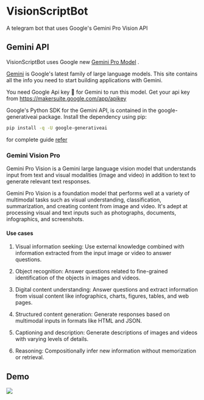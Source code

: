 # VisionScriptBot
A telegram bot that uses Google's Gemini Pro Vision API 

## Gemini API 
VisionScriptBot uses Google new [Gemini Pro Model](https://ai.google.dev/docs) . 

[Gemini](https://deepmind.google/technologies/gemini/) is Google's latest family of large language models. This site contains all the info you need to start building applications with Gemini.

You need Google Api key 🔐 for Gemini to run this model. 
Get your api key from 
https://makersuite.google.com/app/apikey


Google's Python SDK for the Gemini API, is contained in the google-generativeai package. Install the dependency using pip:


```bash
pip install -q -U google-generativeai
```

for complete guide [refer](https://ai.google.dev/tutorials/python_quickstart)


### Gemini Vision Pro

Gemini Pro Vision is a Gemini large language vision model that understands input from text and visual modalities (image and video) in addition to text to generate relevant text responses.

Gemini Pro Vision is a foundation model that performs well at a variety of multimodal tasks such as visual understanding, classification, summarization, and creating content from image and video. It's adept at processing visual and text inputs such as photographs, documents, infographics, and screenshots.


#### Use cases

1. Visual information seeking: Use external knowledge combined with information extracted from the input image or video to answer questions.

1. Object recognition: Answer questions related to fine-grained identification of the objects in images and videos.

1. Digital content understanding: Answer questions and extract information from visual content like infographics, charts, figures, tables, and web pages.

1. Structured content generation: Generate responses based on multimodal inputs in formats like HTML and JSON.

1. Captioning and description: Generate descriptions of images and videos with varying levels of details.

1. Reasoning: Compositionally infer new information without memorization or retrieval.


## Demo

![](https://github.com/nuhmanpk/VisionScriptBot/blob/main/demos/Screenshot_20231230-115838.png)
